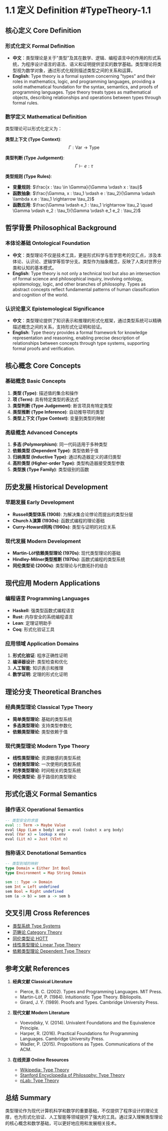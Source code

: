 # 1.1 定义 Definition #TypeTheory-1.1

## 核心定义 Core Definition

### 形式化定义 Formal Definition

- **中文**：类型理论是关于"类型"及其在数学、逻辑、编程语言中的作用的形式系统，为程序设计语言的语法、语义和证明提供坚实的数学基础。类型理论将类型视为数学对象，通过形式化规则描述类型之间的关系和运算。
- **English**: Type theory is a formal system concerning "types" and their roles in mathematics, logic, and programming languages, providing a solid mathematical foundation for the syntax, semantics, and proofs of programming languages. Type theory treats types as mathematical objects, describing relationships and operations between types through formal rules.

### 数学定义 Mathematical Definition

类型理论可以形式化定义为：

**类型上下文 (Type Context)**:
$$\Gamma : \text{Var} \rightarrow \text{Type}$$

**类型判断 (Type Judgement)**:
$$\Gamma \vdash e : \tau$$

**类型规则 (Type Rules)**:

- **变量规则**: $\frac{x : \tau \in \Gamma}{\Gamma \vdash x : \tau}$
- **函数抽象**: $\frac{\Gamma, x : \tau_1 \vdash e : \tau_2}{\Gamma \vdash \lambda x.e : \tau_1 \rightarrow \tau_2}$
- **函数应用**: $\frac{\Gamma \vdash e_1 : \tau_1 \rightarrow \tau_2 \quad \Gamma \vdash e_2 : \tau_1}{\Gamma \vdash e_1 e_2 : \tau_2}$

## 哲学背景 Philosophical Background

### 本体论基础 Ontological Foundation

- **中文**：类型理论不仅是技术工具，更是形式科学与哲学思考的交汇点，涉及本体论、认识论、逻辑学等哲学分支。类型作为抽象概念，反映了人类对世界分类和认知的基本模式。
- **English**: Type theory is not only a technical tool but also an intersection of formal science and philosophical inquiry, involving ontology, epistemology, logic, and other branches of philosophy. Types as abstract concepts reflect fundamental patterns of human classification and cognition of the world.

### 认识论意义 Epistemological Significance

- **中文**：类型理论提供了知识表示和推理的形式化框架，通过类型系统可以精确描述概念之间的关系，支持形式化证明和验证。
- **English**: Type theory provides a formal framework for knowledge representation and reasoning, enabling precise description of relationships between concepts through type systems, supporting formal proofs and verification.

## 核心概念 Core Concepts

### 基础概念 Basic Concepts

1. **类型 (Type)**: 描述值的集合和操作
2. **项 (Term)**: 具有特定类型的表达式
3. **类型判断 (Type Judgement)**: 断言项具有特定类型
4. **类型推断 (Type Inference)**: 自动推导项的类型
5. **类型上下文 (Type Context)**: 变量到类型的映射

### 高级概念 Advanced Concepts

1. **多态 (Polymorphism)**: 同一代码适用于多种类型
2. **依赖类型 (Dependent Type)**: 类型依赖于值
3. **归纳类型 (Inductive Type)**: 通过构造器定义的递归类型
4. **高阶类型 (Higher-order Type)**: 类型构造器接受类型参数
5. **类型族 (Type Family)**: 类型级别的函数

## 历史发展 Historical Development

### 早期发展 Early Development

- **Russell类型体系 (1908)**: 为解决集合论悖论而提出的类型分层
- **Church λ演算 (1930s)**: 函数式编程的理论基础
- **Curry-Howard同构 (1960s)**: 类型与证明的对应关系

### 现代发展 Modern Development

- **Martin-Löf依赖类型理论 (1970s)**: 现代类型理论的基础
- **Hindley-Milner类型推断 (1970s)**: 函数式编程的类型系统
- **同伦类型论 (2000s)**: 类型理论与代数拓扑的结合

## 现代应用 Modern Applications

### 编程语言 Programming Languages

- **Haskell**: 强类型函数式编程语言
- **Rust**: 内存安全的系统编程语言
- **Lean**: 定理证明助手
- **Coq**: 形式化验证工具

### 应用领域 Application Domains

1. **形式化验证**: 程序正确性证明
2. **编译器设计**: 类型检查和优化
3. **人工智能**: 知识表示和推理
4. **数学证明**: 定理的形式化证明

## 理论分支 Theoretical Branches

### 经典类型理论 Classical Type Theory

- **简单类型理论**: 基础的类型系统
- **多态类型理论**: 支持类型参数化
- **依赖类型理论**: 类型依赖于值

### 现代类型理论 Modern Type Theory

- **线性类型理论**: 资源敏感的类型系统
- **仿射类型理论**: 一次使用的类型系统
- **时序类型理论**: 时间相关的类型系统
- **同伦类型论**: 基于路径的类型理论

## 形式化语义 Formal Semantics

### 操作语义 Operational Semantics

```haskell
-- 类型安全的求值
eval :: Term -> Maybe Value
eval (App (Lam x body) arg) = eval (subst x arg body)
eval (Var x) = lookup x env
eval (Lit n) = Just (VInt n)
```

### 指称语义 Denotational Semantics

```haskell
-- 类型到域的映射
type Domain = Either Int Bool
type Environment = Map String Domain

sem :: Type -> Domain
sem Int = Left undefined
sem Bool = Right undefined
sem (a -> b) = sem a -> sem b
```

## 交叉引用 Cross References

- [类型系统 Type Systems](../TypeSystems/README.md)
- [范畴论 Category Theory](../CategoryTheory/README.md)
- [同伦类型论 HOTT](../HOTT/README.md)
- [线性类型理论 Linear Type Theory](../LinearTypeTheory/README.md)
- [依赖类型理论 Dependent Type Theory](../DependentTypeTheory/README.md)

## 参考文献 References

1. **经典文献 Classical Literature**
   - Pierce, B. C. (2002). Types and Programming Languages. MIT Press.
   - Martin-Löf, P. (1984). Intuitionistic Type Theory. Bibliopolis.
   - Girard, J. Y. (1989). Proofs and Types. Cambridge University Press.

2. **现代文献 Modern Literature**
   - Voevodsky, V. (2014). Univalent Foundations and the Equivalence Principle.
   - Harper, R. (2016). Practical Foundations for Programming Languages. Cambridge University Press.
   - Wadler, P. (2015). Propositions as Types. Communications of the ACM.

3. **在线资源 Online Resources**
   - [Wikipedia: Type Theory](https://en.wikipedia.org/wiki/Type_theory)
   - [Stanford Encyclopedia of Philosophy: Type Theory](https://plato.stanford.edu/entries/type-theory/)
   - [nLab: Type Theory](https://ncatlab.org/nlab/show/type+theory)

## 总结 Summary

类型理论作为现代计算机科学和数学的重要基础，不仅提供了程序设计的理论支撑，也为形式化验证、人工智能等领域提供了强大的工具。通过深入理解类型理论的核心概念和数学基础，可以更好地应用和发展相关技术。
